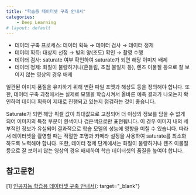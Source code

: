 ```yaml
---
title: "학습용 데이터셋 구축 안내서"
categories:
    - Deep Learning
# layout: default
---
```

- 데이터 구축 프로세스: 데이터 획득 → 데이터 검사 → 데이터 정제
- 데이터 획득: 대상지 선정 → 빛의 양(조도) 확인 → 촬영 수행
- 데이터 검사: saturate 여부 확인하여 saturate가 되면 해당 이미지 배제
- 데이터 정제: 화질이 불량하거나(흔들림, 초점 불일치 등), 렌즈 이물질 등으로 잘 보이지 않는 영상의 경우 배제

일관된 이미지 품질을 유지하기 위해 변환 파일 포맷과 해상도 등을 정의해야 합니다. 또한, 데이터 구축 과정에서는 실제로 모델을 학습시켜서 올바른 예측 결과가 나오는지 확인하여 데이터 획득이 제대로 진행되고 있는지 점검하는 것이 좋습니다.

Saturate가 되면 해당 픽셀 값이 최대값으로 고정되어 더 이상의 정보를 담을 수 없게 되어 이미지의 특정 부분이 흰색이나 검은색으로만 표현됩니다. 이 경우 이미지 내의 세부적인 정보가 유실되어 결과적으로 학습 모델의 성능에 영향을 미칠 수 있습니다. 따라서 데이터셋을 촬영할 때는 적절한 조명과 카메라 설정을 사용하여 saturate를 최소화하도록 노력해야 합니다. 또한, 데이터 정제 단계에서는 화질이 불량하거나 렌즈 이물질 등으로 잘 보이지 않는 영상의 경우 배제하여 학습 데이터셋의 품질을 높여야 합니다.

참고문헌
---
[1] [인공지능 학습용 데이터셋 구축 안내서](https://www.aihub.or.kr/web-nas/aihub21/files/sample/intro/%EC%A0%9C2%EA%B6%8C._%EC%9D%B8%EA%B3%B5%EC%A7%80%EB%8A%A5_%ED%95%99%EC%8A%B5%EC%9A%A9_%EB%8D%B0%EC%9D%B4%ED%84%B0%EC%85%8B_%EA%B5%AC%EC%B6%95_%EC%95%88%EB%82%B4%EC%84%9C.pdf){: target="_blank"}